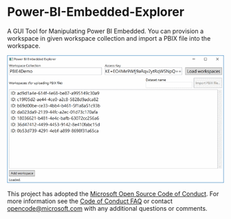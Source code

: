 # Power-BI-Embedded-Explorer
A GUI Tool for Manipulating Power BI Embedded. You can provision a workspace in given workspace collection and import a PBIX file into the workspace.

![Screenshot](Images/Screenshot.png)

This project has adopted the [Microsoft Open Source Code of Conduct](https://opensource.microsoft.com/codeofconduct/). For more information see the [Code of Conduct FAQ](https://opensource.microsoft.com/codeofconduct/faq/) or contact [opencode@microsoft.com](mailto:opencode@microsoft.com) with any additional questions or comments.